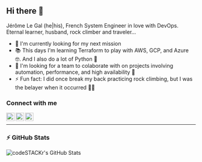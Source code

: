 ## Hi there :wave:

Jérôme Le Gal (he|his), French System Engineer in love with DevOps. Eternal
learner, husband, rock climber and traveler...

- :luggage: I'm currently looking for my next mission
- :books: This days I'm learning Terraform to play with AWS, GCP, and Azure
  :nerd_face:. And I also do a lot of Python :snake:
- :mag_right: I'm looking for a team to colaborate with on projects involving
  automation, performance, and high availability :rocket:
- :zap: Fun fact: I did once break my back practicing rock climbing, but I was
  the belayer when it occurred :man_facepalming:

### Connect with me

[<img align="left" alt="Joorem | Twitter" width="22px" src="https://cdn.jsdelivr.net/npm/simple-icons@v3/icons/twitter.svg" />][twitter]
[<img align="left" alt="Joorem | LinkedIn" width="22px" src="https://cdn.jsdelivr.net/npm/simple-icons@v3/icons/linkedin.svg" />][linkedin]
[<img align="left" alt="Joorem | Instagram" width="22px" src="https://cdn.jsdelivr.net/npm/simple-icons@v3/icons/instagram.svg" />][instagram]

<br />

---

### :zap: GitHub Stats</summary>

<img align="left" alt="codeSTACKr's GitHub Stats" src="https://github-readme-stats.vercel.app/api?username=Joorem&show_icons=true&hide_border=true" />

[twitter]: https://twitter.com/Joorem
[instagram]: https://instagram.com/jorem86
[linkedin]: https://linkedin.com/in/jlegal
